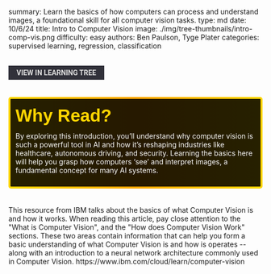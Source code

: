 summary: Learn the basics of how computers can process and understand images, a foundational skill for all computer vision tasks.
type: md
date: 10/6/24
title: Intro to Computer Vision
image: ./img/tree-thumbnails/intro-comp-vis.png
difficulty: easy
authors: Ben Paulson, Tyge Plater
categories: supervised learning, regression, classification

<br>
<a href='/learning-tree?node=58' style='
    background-color: #31313a;
    color: gainsboro;
    padding: 6px 16px;
    border: none
    border-radius: 4px;
    text-transform: uppercase;
    font-family: "Roboto", sans-serif;
    font-size: 1em;
    font-weight: bold;
    cursor: pointer;
    text-decoration: none;
    display: inline-block;'
>
  View in Learning Tree
</a>

<br>
<br>
<br>

<div style='
  position: relative;
  padding: 10px; 
  border-radius: 5px;
  background-color: rgba(0, 0, 0, 0.85); 
  border: 4px solid transparent;
  background-image: linear-gradient(90deg, rgba(0, 0, 0, 0.85), rgba(0, 0, 0, 0.85)), linear-gradient(90deg, gold, orange, gold);
  background-origin: border-box;
  background-clip: padding-box, border-box;
'>

<svg width='200' height='50' style='display: block; margin-bottom: 5px;'>
  <text x='0' y='35' font-size='35' font-family='Arial' font-weight='bold' fill='gold'>
    Why Read?
    <animate attributeName='fill' values='gold; orange; gold' dur='3s' repeatCount='indefinite' />
  </text>
</svg>

<p style='color: white; margin-top: 2px;'>By exploring this introduction, you’ll understand why computer vision is such a powerful tool in AI and how it’s reshaping industries like healthcare, autonomous driving, and security. Learning the basics here will help you grasp how computers ‘see’ and interpret images, a fundamental concept for many AI systems.</p>

</div>

<br/>

<br/>
This resource from IBM talks about the basics of what Computer Vision is and how it works.  When reading this article, pay close attention to the "What is Computer Vision", and the "How does Computer Vision Work" sections.  These two areas contain information that can help you form a basic understanding of what Computer Vision is and how is operates -- along with an introduction to a neural network architecture commonly used in Computer Vision.
https://www.ibm.com/cloud/learn/computer-vision